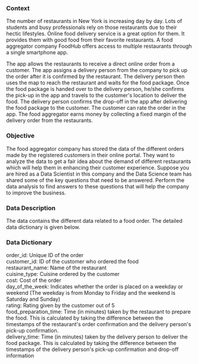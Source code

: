 ### Context
The number of restaurants in New York is increasing day by day. Lots of students and busy professionals rely on those restaurants due to their hectic lifestyles. Online food delivery service is a great option for them. It provides them with good food from their favorite restaurants. A food aggregator company FoodHub offers access to multiple restaurants through a single smartphone app.

The app allows the restaurants to receive a direct online order from a customer. The app assigns a delivery person from the company to pick up the order after it is confirmed by the restaurant. The delivery person then uses the map to reach the restaurant and waits for the food package. Once the food package is handed over to the delivery person, he/she confirms the pick-up in the app and travels to the customer's location to deliver the food. The delivery person confirms the drop-off in the app after delivering the food package to the customer. The customer can rate the order in the app. The food aggregator earns money by collecting a fixed margin of the delivery order from the restaurants.

### Objective
The food aggregator company has stored the data of the different orders made by the registered customers in their online portal. They want to analyze the data to get a fair idea about the demand of different restaurants which will help them in enhancing their customer experience. Suppose you are hired as a Data Scientist in this company and the Data Science team has shared some of the key questions that need to be answered. Perform the data analysis to find answers to these questions that will help the company to improve the business. 

### Data Description
The data contains the different data related to a food order. The detailed data dictionary is given below.

### Data Dictionary

order_id: Unique ID of the order\
customer_id: ID of the customer who ordered the food\
restaurant_name: Name of the restaurant\
cuisine_type: Cuisine ordered by the customer\
cost: Cost of the order\
day_of_the_week: Indicates whether the order is placed on a weekday or weekend (The weekday is from Monday to Friday and the weekend is Saturday and Sunday)\
rating: Rating given by the customer out of 5\
food_preparation_time: Time (in minutes) taken by the restaurant to prepare the food. This is calculated by taking the difference between the timestamps of the restaurant's order confirmation and the delivery person's pick-up confirmation.\
delivery_time: Time (in minutes) taken by the delivery person to deliver the food package. This is calculated by taking the difference between the timestamps of the delivery person's pick-up confirmation and drop-off information
